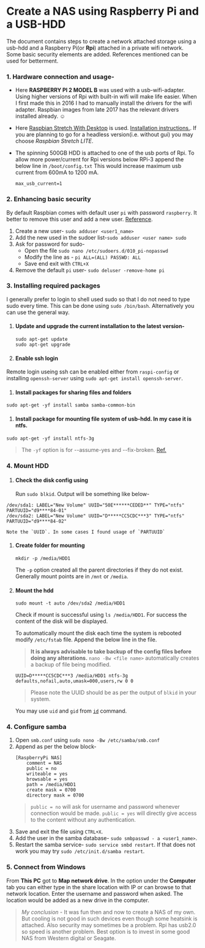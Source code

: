 # Create a NAS using Raspberry Pi and a USB-HDD
The document contains steps to create a network attached storage using a usb-hdd and a Raspberry Pi(or **Rpi**) attached in a private wifi network.
Some basic security elements are added. References mentioned can be used for betterment.

### 1. Hardware connection and usage-
- Here **RASPBERRY PI 2 MODEL B** was used with a usb-wifi-adapter. Using higher versions of Rpi with built-in wifi will make life easier. When I first made this in 2016 I had to manually install the drivers for the wifi adapter. Raspbian images from late 2017 has the relevant drivers installed already. :relaxed:
- Here [Raspbian Stretch With Desktop](https://www.raspberrypi.org/downloads/raspbian/) is used. [Installation instructions.](https://www.raspberrypi.org/documentation/installation/installing-images/README.md). If you are planning to go for a headless version(i.e. without gui) you may choose *Raspbian Stretch LITE*.
- The spinning 500GB HDD is attached to one of the usb ports of Rpi. To allow more power/current for Rpi versions below RPi-3 append the below line in ```/boot/config.txt```
This would increase maximum usb current from 600mA to 1200 mA.

	`max_usb_current=1`

### 2. Enhancing basic security
By default Raspbian comes with default user ```pi``` with password ```raspberry```. It better to remove this user and add a new user. [Reference](https://www.raspberrypi.org/documentation/configuration/security.md).
1. Create a new user- `sudo adduser <user1_name>`
1. Add the new used in the sudoer list-`sudo adduser <user name> sudo`
1. Ask for password for sudo-
	- Open the file `sudo nano /etc/sudoers.d/010_pi-nopasswd`
	- Modify the line as - `pi ALL=(ALL) PASSWD: ALL`
	- Save end exit with `CTRL+X`
1. Remove the default `pi` user- `sudo deluser -remove-home pi`

### 3. Installing required packages
I generally prefer to login to shell used sudo so that I do not need to type sudo every time.
This can be done using `sudo /bin/bash`.
Alternatively you can use the general way.
1.	#### Update and upgrade the current installation to the latest version-
	```
	sudo apt-get update
	sudo apt-get upgrade
	```
1.  #### Enable ssh login
Remote login useing ssh can be enabled either from `raspi-config` or installing `openssh-server` using `sudo apt-get install openssh-server`.
1.  #### Install packages for sharing files and folders
`sudo apt-get -yf install samba samba-common-bin`
1.  #### Install package for mounting file system of usb-hdd. In my case it is ntfs.
`sudo apt-get -yf install ntfs-3g`

> The `-yf` option is for --assume-yes and --fix-broken. [Ref.](https://linux.die.net/man/8/apt-get0)

### 4. Mount HDD
1. #### Check the disk config using
	Run `sudo blkid`. Output will be something like below-
```
/dev/sda1: LABEL="New Volume" UUID="50E******CEDED**" TYPE="ntfs" PARTUUID="d9****84-01"
/dev/sda2: LABEL="New Volume" UUID="D*****CC5CDC***3" TYPE="ntfs" PARTUUID="d9****84-02"
```
	Note the `UUID`. In some cases I found usage of `PARTUUID`
1. #### Create folder for mounting
	`mkdir -p /media/HDD1`

	The `-p` option created all the parent directories if they do not exist. Generally mount points are in `/mnt` or `/media`.
1. #### Mount the hdd
	`sudo mount -t auto /dev/sda2 /media/HDD1`

	Check if mount is successful using `ls /media/HDD1`. For success the content of the disk will be displayed.

	To automatically mount the disk each time the system is rebooted modify `/etc/fstab` file. Append the below line in the file.
	> **It is always advisable to take backup of the config files before doing any alterations.** `nano -Bw <file name>` automatically creates a backup of file being modified.

	```
	UUID=D*****CC5CDC***3 /media/HDD1 ntfs-3g defaults,nofail,auto,umask=000,users,rw 0 0
	```
	> Please note the UUID should be as per the output of `blkid` in your system.

	You may use `uid` and `gid` from [`id`](https://kb.iu.edu/d/adwf) command.

### 4. Configure samba
1. Open `smb.conf` using `sudo nono -Bw /etc/samba/smb.conf`
1. Append as per the below block-
	```
	[RaspberryPi NAS]
		comment = NAS
		public = no
		writeable = yes
		browsable = yes
		path = /media/HDD1
		create mask = 0700
		directory mask = 0700
	```
	> `public = no` will ask for username and password whenever connection would be made. `public = yes` will directly give access to the content without any authentication.
1. Save and exit the file using `CTRL+X`.
1. Add the user in the samba database- `sudo smbpasswd - a <user1_name>`.
1. Restart the samba service- `sudo service smbd restart`. If that does not work you may try `sudo /etc/init.d/samba restart`.

### 5. Connect from Windows
From **This PC** got to **Map network drive**. In the option under the **Computer** tab you can either type in the share location with IP or can browse to that network location. Enter the username and password when asked. The location would be added as a new drive in the computer.

>*My conclusion* - It was fun then and now to create a NAS of my own. But cooling is not good in such devices even though some heatsink is attached. Also security may sometimes be a problem. Rpi has usb2.0 so speed is another problem. Best option is to invest in some good NAS from Western digital or Seagate.
